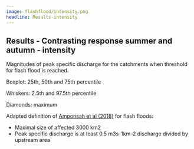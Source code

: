 ```yaml
---
image: flashflood/intensity.png
headline: Results-intensity
---
```


## Results - Contrasting response summer and autumn - intensity

Magnitudes of peak specific discharge for the catchments when threshold for
flash flood is reached.​

Boxplot: 25th, 50th and 75th percentile​

Whiskers: 2.5th and 97.5th percentile​

Diamonds: maximum​


Adapted definition of [Amponsah et al (2018)](https://doi.org/10.5194/essd-10-1783-2018) for flash floods:​

- Maximal size of affected 3000 km2 ​
- Peak specific discharge is at least 0.5 m3s-1km-2 discharge divided by upstream area​
